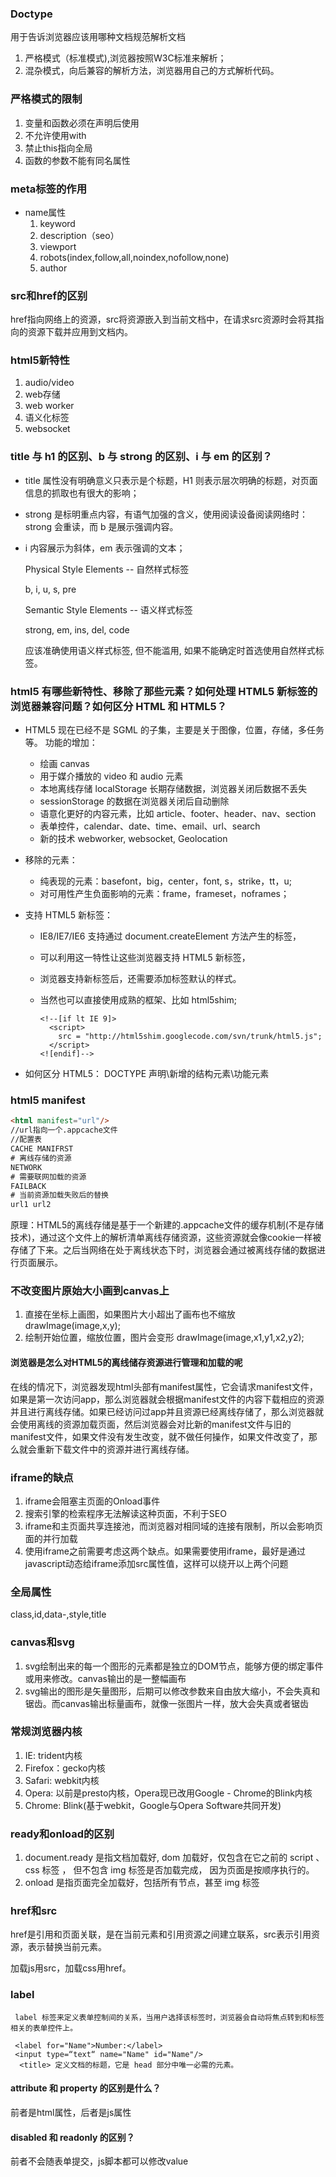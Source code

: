 ### Doctype

用于告诉浏览器应该用哪种文档规范解析文档

1. 严格模式（标准模式),浏览器按照W3C标准来解析；
2. 混杂模式，向后兼容的解析方法，浏览器用自己的方式解析代码。

### 严格模式的限制

1. 变量和函数必须在声明后使用
2. 不允许使用with
3. 禁止this指向全局
4. 函数的参数不能有同名属性

### meta标签的作用

- name属性
  1. keyword
  2. description（seo）
  3. viewport
  4. robots(index,follow,all,noindex,nofollow,none)
  5. author

### src和href的区别

href指向网络上的资源，src将资源嵌入到当前文档中，在请求src资源时会将其指向的资源下载并应用到文档内。

### html5新特性

1. audio/video
2. web存储
3. web worker
4. 语义化标签
5. websocket

### title 与 h1 的区别、b 与 strong 的区别、i 与 em 的区别？

- title 属性没有明确意义只表示是个标题，H1 则表示层次明确的标题，对页面信息的抓取也有很大的影响；

- strong 是标明重点内容，有语气加强的含义，使用阅读设备阅读网络时：strong 会重读，而 b 是展示强调内容。

- i 内容展示为斜体，em 表示强调的文本；

  Physical Style Elements -- 自然样式标签

  b, i, u, s, pre

  Semantic Style Elements -- 语义样式标签

  strong, em, ins, del, code

  应该准确使用语义样式标签, 但不能滥用, 如果不能确定时首选使用自然样式标签。

### html5 有哪些新特性、移除了那些元素？如何处理 HTML5 新标签的浏览器兼容问题？如何区分 HTML 和 HTML5？

- HTML5 现在已经不是 SGML 的子集，主要是关于图像，位置，存储，多任务等。 功能的增加：

  - 绘画 canvas
  - 用于媒介播放的 video 和 audio 元素
  - 本地离线存储 localStorage 长期存储数据，浏览器关闭后数据不丢失
  - sessionStorage 的数据在浏览器关闭后自动删除
  - 语意化更好的内容元素，比如 article、footer、header、nav、section
  - 表单控件，calendar、date、time、email、url、search
  - 新的技术 webworker, websocket, Geolocation

- 移除的元素：

  - 纯表现的元素：basefont，big，center，font, s，strike，tt，u;
  - 对可用性产生负面影响的元素：frame，frameset，noframes；

- 支持 HTML5 新标签：

  - IE8/IE7/IE6 支持通过 document.createElement 方法产生的标签，

  - 可以利用这一特性让这些浏览器支持 HTML5 新标签，

  - 浏览器支持新标签后，还需要添加标签默认的样式。

  - 当然也可以直接使用成熟的框架、比如 html5shim;

    ```
    <!--[if lt IE 9]>
      <script>
        src = "http://html5shim.googlecode.com/svn/trunk/html5.js";
      </script>
    <![endif]-->
    ```

- 如何区分 HTML5： DOCTYPE 声明\新增的结构元素\功能元素

### html5 manifest

```html
<html manifest="url"/>
//url指向一个.appcache文件
//配置表
CACHE MANIFRST
# 离线存储的资源
NETWORK
# 需要联网加载的资源
FAILBACK
# 当前资源加载失败后的替换
url1 url2
```

原理：HTML5的离线存储是基于一个新建的.appcache文件的缓存机制(不是存储技术)，通过这个文件上的解析清单离线存储资源，这些资源就会像cookie一样被存储了下来。之后当网络在处于离线状态下时，浏览器会通过被离线存储的数据进行页面展示。

### 不改变图片原始大小画到canvas上

1. 直接在坐标上画图，如果图片大小超出了画布也不缩放 drawImage(image,x,y);
2. 绘制开始位置，缩放位置，图片会变形 drawImage(image,x1,y1,x2,y2);

#### 浏览器是怎么对HTML5的离线储存资源进行管理和加载的呢

在线的情况下，浏览器发现html头部有manifest属性，它会请求manifest文件，如果是第一次访问app，那么浏览器就会根据manifest文件的内容下载相应的资源并且进行离线存储。如果已经访问过app并且资源已经离线存储了，那么浏览器就会使用离线的资源加载页面，然后浏览器会对比新的manifest文件与旧的manifest文件，如果文件没有发生改变，就不做任何操作，如果文件改变了，那么就会重新下载文件中的资源并进行离线存储。

### iframe的缺点

1. iframe会阻塞主页面的Onload事件
2. 搜索引擎的检索程序无法解读这种页面，不利于SEO
3. iframe和主页面共享连接池，而浏览器对相同域的连接有限制，所以会影响页面的并行加载
4. 使用iframe之前需要考虑这两个缺点。如果需要使用iframe，最好是通过javascript动态给iframe添加src属性值，这样可以绕开以上两个问题

### 全局属性

class,id,data-,style,title

### canvas和svg

1. svg绘制出来的每一个图形的元素都是独立的DOM节点，能够方便的绑定事件或用来修改。canvas输出的是一整幅画布
2. svg输出的图形是矢量图形，后期可以修改参数来自由放大缩小，不会失真和锯齿。而canvas输出标量画布，就像一张图片一样，放大会失真或者锯齿

### 常规浏览器内核

1. IE: trident内核
2. Firefox：gecko内核
3. Safari: webkit内核
4. Opera: 以前是presto内核，Opera现已改用Google - Chrome的Blink内核
5. Chrome: Blink(基于webkit，Google与Opera Software共同开发)

### ready和onload的区别

1. document.ready 是指文档加载好, dom 加载好，仅包含在它之前的 script 、css 标签 ， 但不包含 img 标签是否加载完成， 因为页面是按顺序执行的。
2. onload 是指页面完全加载好，包括所有节点，甚至 img 标签

### href和src

href是引用和页面关联，是在当前元素和引用资源之间建立联系，src表示引用资源，表示替换当前元素。

加载js用src，加载css用href。

### label

```
 label 标签来定义表单控制间的关系，当用户选择该标签时，浏览器会自动将焦点转到和标签相关的表单控件上。

 <label for="Name">Number:</label>
 <input type=“text“ name="Name" id="Name"/>
  <title> 定义文档的标题，它是 head 部分中唯一必需的元素。
```

#### attribute 和 property 的区别是什么？

前者是html属性，后者是js属性

#### disabled 和 readonly 的区别？

前者不会随表单提交，js脚本都可以修改value